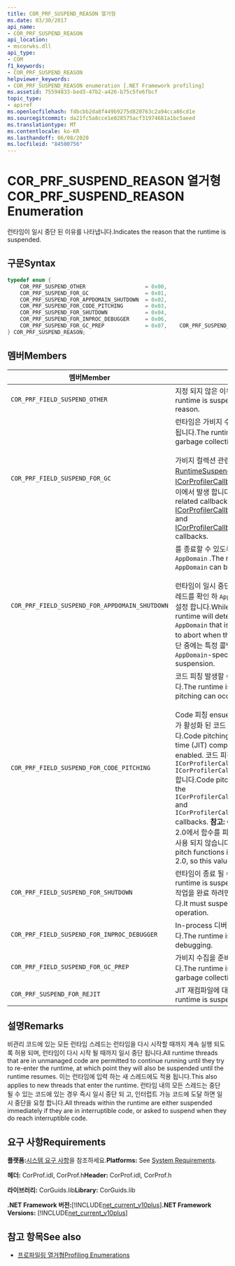 ```yaml
---
title: COR_PRF_SUSPEND_REASON 열거형
ms.date: 03/30/2017
api_name:
- COR_PRF_SUSPEND_REASON
api_location:
- mscorwks.dll
api_type:
- COM
f1_keywords:
- COR_PRF_SUSPEND_REASON
helpviewer_keywords:
- COR_PRF_SUSPEND_REASON enumeration [.NET Framework profiling]
ms.assetid: 75594833-bed3-47b2-a426-b75c5fe6fbcf
topic_type:
- apiref
ms.openlocfilehash: fdbcbb2da8f449b9275d820763c2a94cca86cd1e
ms.sourcegitcommit: da21fc5a8cce1e028575acf31974681a1bc5aeed
ms.translationtype: MT
ms.contentlocale: ko-KR
ms.lasthandoff: 06/08/2020
ms.locfileid: "84500756"
---
```

# <a name="cor_prf_suspend_reason-enumeration"></a><span data-ttu-id="2dec6-102">COR_PRF_SUSPEND_REASON 열거형</span><span class="sxs-lookup"><span data-stu-id="2dec6-102">COR_PRF_SUSPEND_REASON Enumeration</span></span>
<span data-ttu-id="2dec6-103">런타임이 일시 중단 된 이유를 나타냅니다.</span><span class="sxs-lookup"><span data-stu-id="2dec6-103">Indicates the reason that the runtime is suspended.</span></span>  
  
## <a name="syntax"></a><span data-ttu-id="2dec6-104">구문</span><span class="sxs-lookup"><span data-stu-id="2dec6-104">Syntax</span></span>  
  
```cpp  
typedef enum {  
    COR_PRF_SUSPEND_OTHER                   = 0x00,  
    COR_PRF_SUSPEND_FOR_GC                  = 0x01,  
    COR_PRF_SUSPEND_FOR_APPDOMAIN_SHUTDOWN  = 0x02,  
    COR_PRF_SUSPEND_FOR_CODE_PITCHING       = 0x03,  
    COR_PRF_SUSPEND_FOR_SHUTDOWN            = 0x04,  
    COR_PRF_SUSPEND_FOR_INPROC_DEBUGGER     = 0x06,  
    COR_PRF_SUSPEND_FOR_GC_PREP             = 0x07,    COR_PRF_SUSPEND_FOR_REJIT               = 8  
} COR_PRF_SUSPEND_REASON;  
```  
  
## <a name="members"></a><span data-ttu-id="2dec6-105">멤버</span><span class="sxs-lookup"><span data-stu-id="2dec6-105">Members</span></span>  
  
|<span data-ttu-id="2dec6-106">멤버</span><span class="sxs-lookup"><span data-stu-id="2dec6-106">Member</span></span>|<span data-ttu-id="2dec6-107">설명</span><span class="sxs-lookup"><span data-stu-id="2dec6-107">Description</span></span>|  
|------------|-----------------|  
|`COR_PRF_FIELD_SUSPEND_OTHER`|<span data-ttu-id="2dec6-108">지정 되지 않은 이유로 런타임이 일시 중단 됩니다.</span><span class="sxs-lookup"><span data-stu-id="2dec6-108">The runtime is suspended for an unspecified reason.</span></span>|  
|`COR_PRF_FIELD_SUSPEND_FOR_GC`|<span data-ttu-id="2dec6-109">런타임은 가비지 수집 요청을 처리 하기 위해 일시 중단 됩니다.</span><span class="sxs-lookup"><span data-stu-id="2dec6-109">The runtime is suspended to service a garbage collection request.</span></span><br /><br /> <span data-ttu-id="2dec6-110">가비지 컬렉션 관련 콜백은 [ICorProfilerCallback:: RuntimeSuspendFinished](icorprofilercallback-runtimesuspendfinished-method.md) 및 [ICorProfilerCallback:: Run Esumestarted](icorprofilercallback-runtimeresumestarted-method.md) 콜백 사이에서 발생 합니다.</span><span class="sxs-lookup"><span data-stu-id="2dec6-110">The garbage collection-related callbacks occur between the [ICorProfilerCallback::RuntimeSuspendFinished](icorprofilercallback-runtimesuspendfinished-method.md) and [ICorProfilerCallback::RuntimeResumeStarted](icorprofilercallback-runtimeresumestarted-method.md) callbacks.</span></span>|  
|`COR_PRF_FIELD_SUSPEND_FOR_APPDOMAIN_SHUTDOWN`|<span data-ttu-id="2dec6-111">를 종료할 수 있도록 런타임이 일시 중단 됩니다 `AppDomain` .</span><span class="sxs-lookup"><span data-stu-id="2dec6-111">The runtime is suspended so that an `AppDomain` can be shut down.</span></span><br /><br /> <span data-ttu-id="2dec6-112">런타임이 일시 중단 된 동안 런타임에서는 종료 되는 스레드를 확인 하 `AppDomain` 고 다시 시작할 때 abort로 설정 합니다.</span><span class="sxs-lookup"><span data-stu-id="2dec6-112">While the runtime is suspended, the runtime will determine which threads are in the `AppDomain` that is being shut down and set them to abort when they resume.</span></span> <span data-ttu-id="2dec6-113">`AppDomain`이 일시 중단 중에는 특정 콜백이 없습니다.</span><span class="sxs-lookup"><span data-stu-id="2dec6-113">There are no `AppDomain`-specific callbacks during this suspension.</span></span>|  
|`COR_PRF_FIELD_SUSPEND_FOR_CODE_PITCHING`|<span data-ttu-id="2dec6-114">코드 피칭 발생할 수 있도록 런타임이 일시 중단 됩니다.</span><span class="sxs-lookup"><span data-stu-id="2dec6-114">The runtime is suspended so that code pitching can occur.</span></span><br /><br /> <span data-ttu-id="2dec6-115">Code 피칭 ensues는 JIT (just-in-time) 컴파일러가 활성화 된 코드 피칭 사용 하는 경우에만 사용 됩니다.</span><span class="sxs-lookup"><span data-stu-id="2dec6-115">Code pitching ensues only when the just-in-time (JIT) compiler is active with code pitching enabled.</span></span> <span data-ttu-id="2dec6-116">코드 피칭 콜백은 및 콜백 사이에서 발생 `ICorProfilerCallback::RuntimeSuspendFinished` `ICorProfilerCallback::RuntimeResumeStarted` 합니다.</span><span class="sxs-lookup"><span data-stu-id="2dec6-116">Code pitching callbacks occur between the `ICorProfilerCallback::RuntimeSuspendFinished` and `ICorProfilerCallback::RuntimeResumeStarted` callbacks.</span></span> <span data-ttu-id="2dec6-117">**참고:**  CLR JIT는 .NET Framework 버전 2.0에서 함수를 피치 하지 않으므로 2.0에서는이 값이 사용 되지 않습니다.</span><span class="sxs-lookup"><span data-stu-id="2dec6-117">**Note:**  The CLR JIT does not pitch functions in the .NET Framework version 2.0, so this value is not used in 2.0.</span></span>|  
|`COR_PRF_FIELD_SUSPEND_FOR_SHUTDOWN`|<span data-ttu-id="2dec6-118">런타임이 종료 될 수 있도록 일시 중단 됩니다.</span><span class="sxs-lookup"><span data-stu-id="2dec6-118">The runtime is suspended so that it can shut down.</span></span> <span data-ttu-id="2dec6-119">작업을 완료 하려면 모든 스레드를 일시 중단 해야 합니다.</span><span class="sxs-lookup"><span data-stu-id="2dec6-119">It must suspend all threads to complete the operation.</span></span>|  
|`COR_PRF_FIELD_SUSPEND_FOR_INPROC_DEBUGGER`|<span data-ttu-id="2dec6-120">In-process 디버깅에 대해 런타임이 일시 중단 됩니다.</span><span class="sxs-lookup"><span data-stu-id="2dec6-120">The runtime is suspended for in-process debugging.</span></span>|  
|`COR_PRF_FIELD_SUSPEND_FOR_GC_PREP`|<span data-ttu-id="2dec6-121">가비지 수집을 준비 하기 위해 런타임이 일시 중단 됩니다.</span><span class="sxs-lookup"><span data-stu-id="2dec6-121">The runtime is suspended to prepare for a garbage collection.</span></span>|  
|`COR_PRF_SUSPEND_FOR_REJIT`|<span data-ttu-id="2dec6-122">JIT 재컴파일에 대해 런타임이 일시 중단 됩니다.</span><span class="sxs-lookup"><span data-stu-id="2dec6-122">The runtime is suspended for JIT recompilation.</span></span>|  
  
## <a name="remarks"></a><span data-ttu-id="2dec6-123">설명</span><span class="sxs-lookup"><span data-stu-id="2dec6-123">Remarks</span></span>  
 <span data-ttu-id="2dec6-124">비관리 코드에 있는 모든 런타임 스레드는 런타임을 다시 시작할 때까지 계속 실행 되도록 허용 되며, 런타임이 다시 시작 될 때까지 일시 중단 됩니다.</span><span class="sxs-lookup"><span data-stu-id="2dec6-124">All runtime threads that are in unmanaged code are permitted to continue running until they try to re-enter the runtime, at which point they will also be suspended until the runtime resumes.</span></span> <span data-ttu-id="2dec6-125">이는 런타임에 입력 하는 새 스레드에도 적용 됩니다.</span><span class="sxs-lookup"><span data-stu-id="2dec6-125">This also applies to new threads that enter the runtime.</span></span> <span data-ttu-id="2dec6-126">런타임 내의 모든 스레드는 중단 될 수 있는 코드에 있는 경우 즉시 일시 중단 되 고, 인터럽트 가능 코드에 도달 하면 일시 중단을 요청 합니다.</span><span class="sxs-lookup"><span data-stu-id="2dec6-126">All threads within the runtime are either suspended immediately if they are in interruptible code, or asked to suspend when they do reach interruptible code.</span></span>  
  
## <a name="requirements"></a><span data-ttu-id="2dec6-127">요구 사항</span><span class="sxs-lookup"><span data-stu-id="2dec6-127">Requirements</span></span>  
 <span data-ttu-id="2dec6-128">**플랫폼:**[시스템 요구 사항](../../get-started/system-requirements.md)을 참조하세요.</span><span class="sxs-lookup"><span data-stu-id="2dec6-128">**Platforms:** See [System Requirements](../../get-started/system-requirements.md).</span></span>  
  
 <span data-ttu-id="2dec6-129">**헤더:** CorProf.idl, CorProf.h</span><span class="sxs-lookup"><span data-stu-id="2dec6-129">**Header:** CorProf.idl, CorProf.h</span></span>  
  
 <span data-ttu-id="2dec6-130">**라이브러리:** CorGuids.lib</span><span class="sxs-lookup"><span data-stu-id="2dec6-130">**Library:** CorGuids.lib</span></span>  
  
 <span data-ttu-id="2dec6-131">**.NET Framework 버전:**[!INCLUDE[net_current_v10plus](../../../../includes/net-current-v10plus-md.md)]</span><span class="sxs-lookup"><span data-stu-id="2dec6-131">**.NET Framework Versions:** [!INCLUDE[net_current_v10plus](../../../../includes/net-current-v10plus-md.md)]</span></span>  
  
## <a name="see-also"></a><span data-ttu-id="2dec6-132">참고 항목</span><span class="sxs-lookup"><span data-stu-id="2dec6-132">See also</span></span>

- [<span data-ttu-id="2dec6-133">프로파일링 열거형</span><span class="sxs-lookup"><span data-stu-id="2dec6-133">Profiling Enumerations</span></span>](profiling-enumerations.md)

